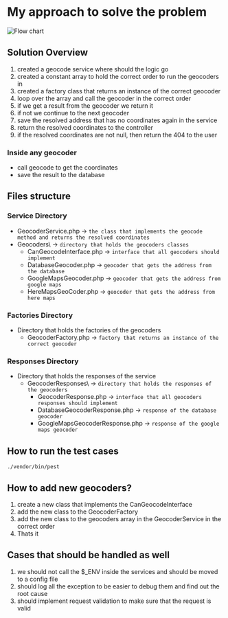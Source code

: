 # My approach to solve the problem 

![Flow chart](https://i.imgur.com/1hh2cal.png)

## Solution Overview
1. created a geocode service where should the logic go
2. created a constant array to hold the correct order to run the geocoders in
3. created a factory class that returns an instance of the correct geocoder 
4. loop over the array and call the geocoder in the correct order
5. if we get a result from the geocoder we return it
6. if not we continue to the next geocoder
7. save the resolved address that has no coordinates again in the service
8. return the resolved coordinates to the controller
9. if the resolved coordinates are not null, then return the 404 to the user

### Inside any geocoder
- call geocode to get the coordinates
- save the result to the database

## Files structure

### Service Directory
-  GeocoderService.php -> `the class that implements the geocode method and returns the resolved coordinates`
-  Geocoders\ -> `directory that holds the geocoders classes`
   - CanGeocodeInterface.php -> `interface that all geocoders should implement`
   - DatabaseGeocoder.php -> `geocoder that gets the address from the database`
   - GoogleMapsGeocoder.php -> `geocoder that gets the address from google maps`
   - HereMapsGeoCoder.php -> `geocoder that gets the address from here maps`
### Factories Directory
- Directory that holds the factories of the geocoders
   - GeocoderFactory.php -> `factory that returns an instance of the correct geocoder`
### Responses Directory
- Directory that holds the responses of the service
   - GeocoderResponses\ -> `directory that holds the responses of the geocoders`
      - GeocoderResponse.php -> `interface that all geocoders responses should implement`
      - DatabaseGeocoderResponse.php -> `response of the database geocoder`
      - GoogleMapsGeocoderResponse.php -> `response of the google maps geocoder`
      
## How to run the test cases 
``
./vendor/bin/pest
``

## How to add new geocoders?
1. create a new class that implements the CanGeocodeInterface
2. add the new class to the GeocoderFactory
3. add the new class to the geocoders array in the GeocoderService in the correct order
4. Thats it

## Cases that should be handled as well
1. we should not call the $_ENV inside the services and should be moved to a config file
2. should log all the exception to be easier to debug them and find out the root cause
3. should implement request validation to make sure that the request is valid